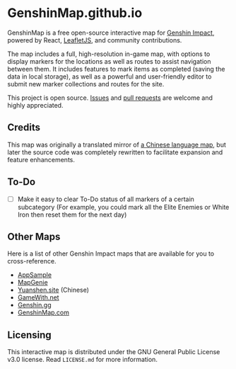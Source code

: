 # GenshinMap.github.io

GenshinMap is a free open-source interactive map for [Genshin Impact](https://genshin.mihoyo.com/), powered by React, [LeafletJS](https://leafletjs.com/reference-1.7.1.html), and community contributions.

The map includes a full, high-resolution in-game map, with options to display markers for the locations as well as routes to assist navigation between them. It includes features to mark items as completed (saving the data in local storage), as well as a powerful and user-friendly editor to submit new marker collections and routes for the site.

This project is open source. [Issues](https://github.com/GenshinMap/genshinmap.github.io/issues) and [pull requests](https://github.com/GenshinMap/genshinmap.github.io/pulls) are welcome and highly appreciated.

## Credits

This map was originally a translated mirror of [a Chinese language map](http://www.yuanshen.site/), but later the source code was completely rewritten to facilitate expansion and feature enhancements.

## To-Do

- [ ] Make it easy to clear To-Do status of all markers of a certain subcategory (For example, you could mark all the Elite Enemies or White Iron then reset them for the next day)

## Other Maps

Here is a list of other Genshin Impact maps that are available for you to cross-reference.

* [AppSample](https://genshin-impact-map.appsample.com/#/)
* [MapGenie](https://mapgenie.io/genshin-impact/maps/teyvat)
* [Yuanshen.site](http://www.yuanshen.site/) (Chinese)
* [GameWith.net](https://gamewith.net/genshin-impact/article/show/22639)
* [Genshin.gg](https://genshin.gg/map)
* [GenshinMap.com](https://genshinmap.com)

## Licensing

This interactive map is distributed under the GNU General Public License v3.0 license. Read `LICENSE.md` for more information.
